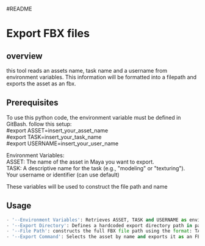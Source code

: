 #README
# Export FBX files
## overview
this tool reads an assets name, task name  and a username from environment variables. This information will be formatted into a filepath and exports the asset as an fbx.

## Prerequisites
To use this python code, the environment variable must be defined in GitBash.
follow this setup:  
#export ASSET=insert_your_asset_name  
#export TASK=insert_your_task_name  
#export USERNAME=insert_your_user_name  

Environment Variables:  
ASSET: The name of the asset in Maya you want to export.  
TASK: A descriptive name for the task (e.g., "modeling" or "texturing").  
Your username or identifier (can use default) 

These variables will be used to construct the file path and name

## Usage
```python
- '--Environment Variables': Retrieves ASSET, TASK and USERNAME as environment variable
- '--Export Directory': Defines a hardcoded export directory path in pathExportDirectory
- '--File Path': constructs the full FBX file path using the format: TASK_USERNAME_ASSET.fbx
- '--Export Command': Selects the asset by name and exports it as an FBX file with the constructed path.

```